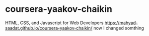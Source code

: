 # coursera-yaakov-chaikin
HTML, CSS, and Javascript for Web Developers
https://mahyad-saadat.github.io/coursera-yaakov-chaikin/
now I changed somthing
